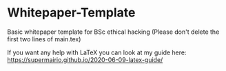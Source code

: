 # Whitepaper-Template
Basic whitepaper template for BSc ethical hacking
(Please don't delete the first two lines of main.tex)

If you want any help with LaTeX you can look at my guide here: https://supermairio.github.io/2020-06-09-latex-guide/
